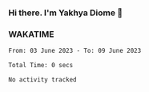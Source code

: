 ### Hi there. I'm Yakhya Diome 👋

### WAKATIME
<!--START_SECTION:waka-->

```txt
From: 03 June 2023 - To: 09 June 2023

Total Time: 0 secs

No activity tracked
```

<!--END_SECTION:waka-->
